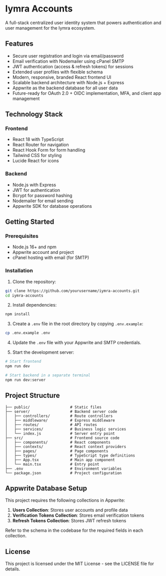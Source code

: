 # Iymra Accounts

A full-stack centralized user identity system that powers authentication and user management for the Iymra ecosystem.

## Features

- Secure user registration and login via email/password
- Email verification with Nodemailer using cPanel SMTP
- JWT authentication (access & refresh tokens) for sessions
- Extended user profiles with flexible schema
- Modern, responsive, branded React frontend UI
- Scalable backend architecture with Node.js + Express
- Appwrite as the backend database for all user data
- Future-ready for OAuth 2.0 + OIDC implementation, MFA, and client app management

## Technology Stack

### Frontend
- React 18 with TypeScript
- React Router for navigation
- React Hook Form for form handling
- Tailwind CSS for styling
- Lucide React for icons

### Backend
- Node.js with Express
- JWT for authentication
- Bcrypt for password hashing
- Nodemailer for email sending
- Appwrite SDK for database operations

## Getting Started

### Prerequisites

- Node.js 16+ and npm
- Appwrite account and project
- cPanel hosting with email (for SMTP)

### Installation

1. Clone the repository:
```bash
git clone https://github.com/yourusername/iymra-accounts.git
cd iymra-accounts
```

2. Install dependencies:
```bash
npm install
```

3. Create a `.env` file in the root directory by copying `.env.example`:
```bash
cp .env.example .env
```

4. Update the `.env` file with your Appwrite and SMTP credentials.

5. Start the development server:
```bash
# Start frontend
npm run dev

# Start backend in a separate terminal
npm run dev:server
```

## Project Structure

```
├── public/                  # Static files
├── server/                  # Backend server code
│   ├── controllers/         # Route controllers
│   ├── middleware/          # Express middleware
│   ├── routes/              # API routes
│   ├── services/            # Business logic services
│   └── index.js             # Server entry point
├── src/                     # Frontend source code
│   ├── components/          # React components
│   ├── contexts/            # React context providers
│   ├── pages/               # Page components
│   ├── types/               # TypeScript type definitions
│   ├── App.tsx              # Main app component
│   └── main.tsx             # Entry point
├── .env                     # Environment variables
└── package.json             # Project configuration
```

## Appwrite Database Setup

This project requires the following collections in Appwrite:

1. **Users Collection**: Stores user accounts and profile data
2. **Verification Tokens Collection**: Stores email verification tokens
3. **Refresh Tokens Collection**: Stores JWT refresh tokens

Refer to the schema in the codebase for the required fields in each collection.

## License

This project is licensed under the MIT License - see the LICENSE file for details.